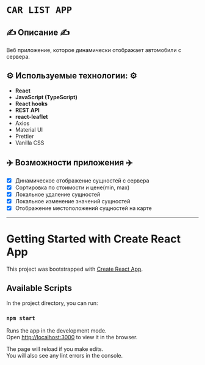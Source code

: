 # `CAR LIST APP`

## :writing_hand: Описание :writing_hand:
Веб приложение, которое динамически отображает автомобили с сервера.

## :gear: Используемые технологии: :gear:
* **React**
* **JavaScript (TypeScript)**
* **React hooks**
* **REST API**
* **react-leaflet**
* Axios
* Material UI
* Prettier
* Vanilla CSS

## :airplane: Возможности приложения :airplane:
 - [x] Динамическое отображение сущностей с сервера
 - [x] Сортировка по стоимости и цене(min, max) 
 - [x] Локальное удаление сущностей
 - [x] Локальное изменение значений сущностей
 - [x] Отображение местоположений сущностей на карте

------------------------------------------------------------------------------------------------------------------------------------------------------------------------------------------- 

# Getting Started with Create React App

This project was bootstrapped with [Create React App](https://github.com/facebook/create-react-app).

## Available Scripts

In the project directory, you can run:

### `npm start`

Runs the app in the development mode.\
Open [http://localhost:3000](http://localhost:3000) to view it in the browser.

The page will reload if you make edits.\
You will also see any lint errors in the console.
